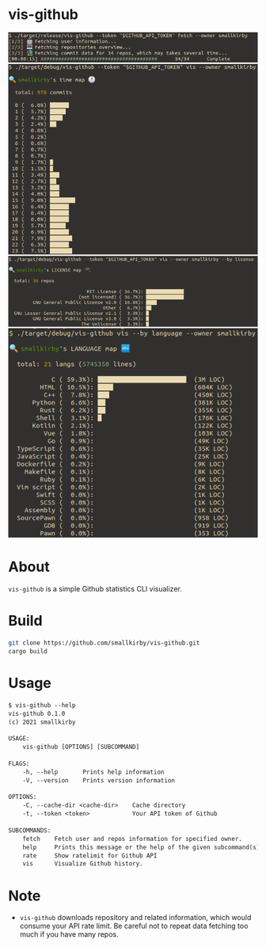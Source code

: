 # vis-github

![vis-github](img/img4.png)
![vis-github](img/img5.png)
![vis-github](img/img6.png)
![vis-github](img/img7.png)

# About

`vis-github` is a simple Github statistics CLI visualizer.

# Build

```build.sh
git clone https://github.com/smallkirby/vis-github.git
cargo build
```

# Usage

```usage.txt
$ vis-github --help
vis-github 0.1.0
(c) 2021 smallkirby

USAGE:
    vis-github [OPTIONS] [SUBCOMMAND]

FLAGS:
    -h, --help       Prints help information
    -V, --version    Prints version information

OPTIONS:
    -C, --cache-dir <cache-dir>    Cache directory
    -t, --token <token>            Your API token of Github

SUBCOMMANDS:
    fetch    Fetch user and repos information for specified owner.
    help     Prints this message or the help of the given subcommand(s)
    rate     Show ratelimit for Github API
    vis      Visualize Github history.
```

# Note

- `vis-github` downloads repository and related information, which would consume your API rate limit. Be careful not to repeat data fetching too much if you have many repos.
